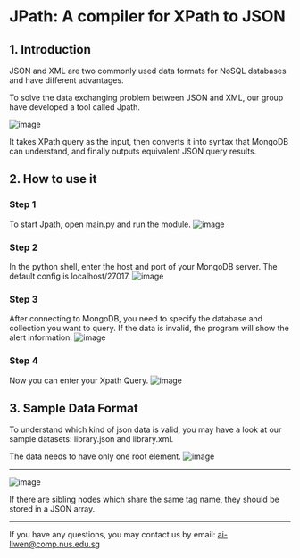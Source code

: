 
# JPath: A compiler for XPath to JSON





## 1. Introduction

JSON and XML are two commonly used data formats for NoSQL databases and have different advantages. 

To solve the data exchanging problem between JSON and XML, our group have developed a tool called Jpath.

![image](https://user-images.githubusercontent.com/50799916/162623892-1f5b6e99-8d21-4605-ab55-f976baf5b034.png)

It takes XPath query as the input, then converts it into syntax that MongoDB can understand, and finally outputs equivalent JSON query results.


## 2. How to use it 

### Step 1

To start Jpath, open main.py and run the module.
![image](https://user-images.githubusercontent.com/50799916/162624412-b3361c44-5a50-4c35-a21e-c51d2d5e9a75.png)


### Step 2
In the python shell, enter the host and port of your MongoDB server. 
The default config is localhost/27017.
![image](https://user-images.githubusercontent.com/50799916/162624430-b9bbc5ba-c96a-4a56-b0b9-96211d69190d.png)

### Step 3

After connecting to MongoDB, you need to specify the database and collection you want to query.
If the data is invalid, the program will show the alert information.
![image](https://user-images.githubusercontent.com/50799916/162624461-a4bb265f-e8ab-472a-974a-97ee6528e8fb.png)

### Step 4

Now you can enter your Xpath Query.
![image](https://user-images.githubusercontent.com/50799916/162624185-829ae1f4-7a76-4d19-8e7b-5091b5789aa0.png)

## 3. Sample Data Format 

To understand which kind of json data is valid, you may have a look at our sample datasets: library.json and library.xml.  

The data needs to have only one root element. 
![image](https://user-images.githubusercontent.com/50799916/162624793-a6e402eb-d2fa-4d1b-9f64-97b10d1e00f5.png)

---
![image](https://user-images.githubusercontent.com/50799916/162624854-fb805589-0ccb-475e-a98c-8c83e057db11.png)


If there are sibling nodes which share the same tag name, they should be stored in a JSON array.

---

If you have any questions, you may contact us by email:
ai-liwen@comp.nus.edu.sg


